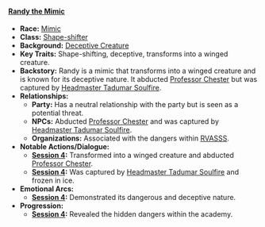 #### **[Randy the Mimic](/characters/randy-the-mimic)**  
- **Race:** [Mimic](/races/mimic)  
- **Class:** [Shape-shifter](/classes/shape-shifter)  
- **Background:** [Deceptive Creature](/backgrounds/deceptive-creature)  
- **Key Traits:** Shape-shifting, deceptive, transforms into a winged creature.  
- **Backstory:** Randy is a mimic that transforms into a winged creature and is known for its deceptive nature. It abducted [Professor Chester](/characters/professor-chester) but was captured by [Headmaster Tadumar Soulfire](/characters/tadumar-soulfire).  
- **Relationships:**  
  - **Party:** Has a neutral relationship with the party but is seen as a potential threat.  
  - **NPCs:** Abducted [Professor Chester](/characters/professor-chester) and was captured by [Headmaster Tadumar Soulfire](/characters/tadumar-soulfire).  
  - **Organizations:** Associated with the dangers within [RVASSS](/locations/rvasss).  
- **Notable Actions/Dialogue:**  
  - **[Session 4](/session/session-4):** Transformed into a winged creature and abducted [Professor Chester](/characters/professor-chester).  
  - **[Session 4](/session/session-4):** Was captured by [Headmaster Tadumar Soulfire](/characters/tadumar-soulfire) and frozen in ice.  
- **Emotional Arcs:**  
  - **[Session 4](/session/session-4):** Demonstrated its dangerous and deceptive nature.  
- **Progression:**  
  - **[Session 4](/session/session-4):** Revealed the hidden dangers within the academy.  